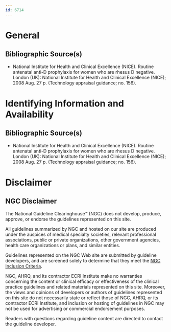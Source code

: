 ```yaml
---
id: 6714
---
```


# General

## Bibliographic Source(s)

- National Institute for Health and Clinical Excellence (NICE). Routine antenatal anti-D prophylaxis for women who are rhesus D negative. London (UK): National Institute for Health and Clinical Excellence (NICE); 2008 Aug. 27 p. (Technology appraisal guidance; no. 156).

# Identifying Information and Availability

## Bibliographic Source(s)

- National Institute for Health and Clinical Excellence (NICE). Routine antenatal anti-D prophylaxis for women who are rhesus D negative. London (UK): National Institute for Health and Clinical Excellence (NICE); 2008 Aug. 27 p. (Technology appraisal guidance; no. 156).

# Disclaimer

## NGC Disclaimer

The National Guideline Clearinghouse™ (NGC) does not develop, produce, approve, or endorse the guidelines represented on this site.

All guidelines summarized by NGC and hosted on our site are produced under the auspices of medical specialty societies, relevant professional associations, public or private organizations, other government agencies, health care organizations or plans, and similar entities.

Guidelines represented on the NGC Web site are submitted by guideline developers, and are screened solely to determine that they meet the [NGC Inclusion Criteria](/help-and-about/summaries/inclusion-criteria).

NGC, AHRQ, and its contractor ECRI Institute make no warranties concerning the content or clinical efficacy or effectiveness of the clinical practice guidelines and related materials represented on this site. Moreover, the views and opinions of developers or authors of guidelines represented on this site do not necessarily state or reflect those of NGC, AHRQ, or its contractor ECRI Institute, and inclusion or hosting of guidelines in NGC may not be used for advertising or commercial endorsement purposes.

Readers with questions regarding guideline content are directed to contact the guideline developer.

